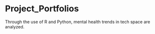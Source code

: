 # Project_Portfolios

Through the use of R and Python, mental health trends in tech space are analyzed.
